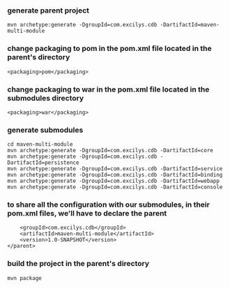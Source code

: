 ### generate parent project
```
mvn archetype:generate -DgroupId=com.excilys.cdb -DartifactId=maven-multi-module
```

### change packaging to pom in the pom.xml file located in the parent's directory
```
<packaging>pom</packaging>
```

### change packaging to war in the pom.xml file located in the submodules directory
```
<packaging>war</packaging>
```

### generate submodules
```
cd maven-multi-module
mvn archetype:generate -DgroupId=com.excilys.cdb -DartifactId=core
mvn archetype:generate -DgroupId=com.excilys.cdb -DartifactId=persistence
mvn archetype:generate -DgroupId=com.excilys.cdb -DartifactId=service
mvn archetype:generate -DgroupId=com.excilys.cdb -DartifactId=binding
mvn archetype:generate -DgroupId=com.excilys.cdb -DartifactId=webapp
mvn archetype:generate -DgroupId=com.excilys.cdb -DartifactId=console
```

### to share all the configuration with our submodules, in their pom.xml files, we'll have to declare the parent
```<parent>
    <groupId>com.excilys.cdb</groupId>
    <artifactId>maven-multi-module</artifactId>
    <version>1.0-SNAPSHOT</version>
</parent>
```

### build the project in the parent's directory
```
mvn package
```
